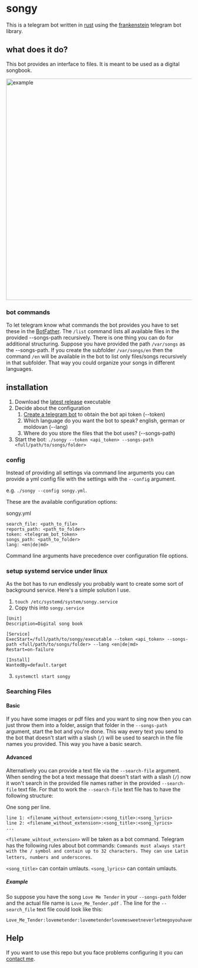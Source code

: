 # songy

This is a telegram bot written in [rust](https://www.rust-lang.org/) using the [frankenstein](https://github.com/ayrat555/frankenstein) telegram bot library.

## what does it do?

This bot provides an interface to files. It is meant to be used as a digital songbook.

<img src="https://github.com/devnibo/songy/raw/master/example.gif" alt="example" height="600" />

### bot commands

To let telegram know what commands the bot provides you have to set these in the [BotFather](https://telegram.me/BotFather).
The `/list` command lists all available files in the provided --songs-path recursively. There is one thing you can do for additional structuring. Suppose you have provided the path `/var/songs` as the --songs-path. If you create the subfolder `/var/songs/en` then the command `/en` will be available in the bot to list only files/songs recursively in that subfolder. That way you could organize your songs in different languages.

## installation

1. Download the [latest release](https://github.com/devnibo/songy/releases) executable
2. Decide about the configuration
	1. [Create a telegram bot](https://telegram.me/BotFather) to obtain the bot api token (--token)
	2. Which language do you want the bot to speak? english, german or moldovan (--lang)
	3. Where do you store the files that the bot uses? (--songs-path)
3. Start the bot: `./songy --token <api_token> --songs-path <full/path/to/songs/folder>`

### config

Instead of providing all settings via command line arguments you can provide a yml config file with the settings with the `--config` argument.

e.g. `./songy --config songy.yml`.

These are the available configuration options:

songy.yml
```
search_file: <path_to_file>
reports_path: <path_to_folder>
token: <telegram_bot_token>
songs_path: <path_to_folder>
lang: <en|de|md>
```

Command line arguments have precedence over configuration file options.

### setup systemd service under linux

As the bot has to run endlessly you probably want to create some sort of background service. Here's a simple solution I use.

1. `touch /etc/systemd/system/songy.service`
2. Copy this into `songy.service`
```
[Unit]
Description=Digital song book

[Service]
ExecStart=/full/path/to/songy/executable --token <api_token> --songs-path <full/path/to/songs/folder> --lang <en|de|md>
Restart=on-failure

[Install]
WantedBy=default.target
```
3. `systemctl start songy`

### Searching Files

#### Basic

If you have some images or pdf files and you want to sing now then you can just throw
them into a folder, assign that folder in the `--songs-path` argument, start the bot and you're done.
This way every text you send to the bot that doesn't start with a slash (`/`) will be
used to search in the file names you provided. This way you have a basic search.

#### Advanced

Alternatively you can provide a text file via the `--search-file` argument.
When sending the bot a text message that doesn't start with a slash (`/`) now
it won't search in the provided file names rather in the provided `--search-file`
text file. For that to work the `--search-file` text file has to have the following
structure:

One song per line.

```
line 1: <filename_without_extension>:<song_title>:<song_lyrics>
line 2: <filename_without_extension>:<song_title>:<song_lyrics>
...
```

`<filename_wihtout_extension>` will be taken as a bot command. Telegram has the following rules about bot commands: `Commands must always start with the / symbol and contain up to 32 characters. They can use Latin letters, numbers and underscores`.

`<song_title>` can contain umlauts.
`<song_lyrics>` can contain umlauts.

##### Example

So suppose you have the song `Love Me Tender` in your `--songs-path` folder and the actual file name is `Love_Me_Tender.pdf` . The line for the `--search_file` text file could look like this:

```
Love_Me_Tender:lovemetender:lovemetenderlovemesweetneverletmegoyouhavemademylifecompleteandiloveyousolovemetenderlovemetrueallmydreamsfulfillformydarlingiloveyouandialwayswilllovemetenderlovemelongtakemetoyourheartforitstherethatibelongandwillneverpartlovemetenderlovemedeartellmeyouaremineillbeyoursthroughalltheyearstilltheendoftime
```

## Help

If you want to use this repo but you face problems configuring it you can [contact me](mailto:kroekerrobin@gmail.com).
